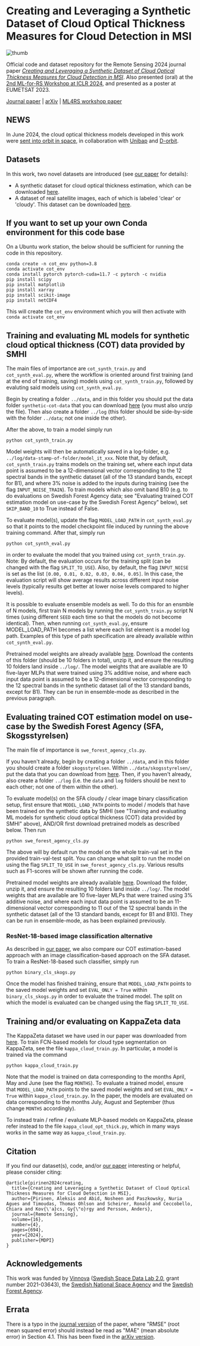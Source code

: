 # Creating and Leveraging a Synthetic Dataset of Cloud Optical Thickness Measures for Cloud Detection in MSI
![thumb](https://github.com/aleksispi/init-des/assets/32370520/f7a0cf68-b85c-415a-8800-7596bd996a22)

Official code and dataset repository for the Remote Sensing 2024 journal paper [_Creating and Leveraging a Synthetic Dataset of Cloud Optical Thickness Measures for Cloud Detection in MSI_](https://www.mdpi.com/2072-4292/16/4/694). Also presented (oral) at the [2nd ML-for-RS Workshop at ICLR 2024](https://ml-for-rs.github.io/iclr2024/), and presented as a poster at EUMETSAT 2023.

[Journal paper](https://www.mdpi.com/2072-4292/16/4/694) | [arXiv](https://arxiv.org/abs/2311.14024) | [ML4RS workshop paper](https://ml-for-rs.github.io/iclr2024/camera_ready/papers/26.pdf)

## NEWS
In June 2024, the cloud optical thickness models developed in this work were [sent into orbit in space](https://www.ai.se/en/news/ai-sweden-launches-models-space), in collaboration with [Unibap](https://unibap.com/) and [D-orbit](https://www.dorbit.space/).

## Datasets
In this work, two novel datasets are introduced (see [our paper](https://www.mdpi.com/2072-4292/16/4/694) for details):
* A synthetic dataset for cloud optical thickness estimation, which can be downloaded [here](https://drive.google.com/drive/folders/16VBNSgT-ngsoH_ZZsDbOPbwpSB100k-1?usp=sharing).
* A dataset of real satellite images, each of which is labeled 'clear' or 'cloudy'. This dataset can be downloaded [here](https://drive.google.com/drive/folders/1lRCIcQo9CqFRDhUd3aZRAA46k8nLL49J?usp=sharing).

## If you want to set up your own Conda environment for this code base
On a Ubuntu work station, the below should be sufficient for running the code in this repository.
```
conda create -n cot_env python=3.8
conda activate cot_env
conda install pytorch pytorch-cuda=11.7 -c pytorch -c nvidia
pip install scipy
pip install matplotlib
pip install xarray
pip install scikit-image
pip install netCDF4
```

This will create the `cot_env` environment which you will then activate with
```conda activate cot_env```

## Training and evaluating ML models for synthetic cloud optical thickness (COT) data provided by SMHI
The main files of importance are `cot_synth_train.py` and `cot_synth_eval.py`, where the workflow is oriented around first training (and at the end of training, saving) models using `cot_synth_train.py`, followed by evaluting said models using `cot_synth_eval.py`.

Begin by creating a folder `../data`, and in this folder you should put the data folder `synthetic-cot-data` that you can download [here](https://drive.google.com/drive/folders/16VBNSgT-ngsoH_ZZsDbOPbwpSB100k-1?usp=sharing) (you must also unzip the file). Then also create a folder `../log` (this folder should be side-by-side with the folder `../data`; not one inside the other).

After the above, to train a model simply run
```
python cot_synth_train.py
```
Model weights will then be automatically saved in a log-folder, e.g. `../log/data-stamp-of-folder/model_it_xxx`. Note that, by default, `cot_synth_train.py` trains models on the training set,
where each input data point is assumed to be a 12-dimensional vector corresponding to the 12 spectral bands in the synthetic dataset (all of the 13 standard bands, except for B1), and where 3% noise
is added to the inputs during training (see the flag `INPUT_NOISE_TRAIN`). To train models which also omit band B10 (e.g. to do evaluations on Swedish Forest Agency data;
see "Evaluating trained COT estimation model on use-case by the Swedish Forest Agency" below), set `SKIP_BAND_10` to True instead of False.

To evaluate model(s), update the flag `MODEL_LOAD_PATH` in `cot_synth_eval.py` so that it points to the model checkpoint file induced by running the above training command. After that, simply run
```
python cot_synth_eval.py
```
in order to evaluate the model that you trained using `cot_synth_train.py`. Note: By default, the evaluation occurs for the training split (can be changed with the flag `SPLIT_TO_USE`). Also,
by default, the flag `INPUT_NOISE` is set as the list `[0.00, 0.01, 0.02, 0.03, 0.04, 0.05]`. In this case, the evaluation script will show average results across different input noise levels
(typically results get better at lower noise levels compared to higher levels).

It is possible to evaluate ensemble models as well. To do this for an ensmble of N models, first train N models by running the `cot_synth_train.py` script N times (using different `SEED` each time
so that the models do not become identical). Then, when running `cot_synth_eval.py`, ensure MODEL_LOAD_PATH becomes a list where each list element is a model log path. Examples of this type of
path specification are already available within `cot_synth_eval.py`.

Pretrained model weights are already available [here](https://drive.google.com/drive/folders/1MkqcoxLBb9C1vAUwvHipq5cr6Z7bXIel?usp=sharing). Download the contents of this folder (should be 10 folders
in total), unzip it, and ensure the resulting 10 folders land inside `../log/`. The model weights that are available are 10 five-layer MLPs that were trained using 3% additive noise, and where
each input data point is assumed to be a 12-dimensional vector corresponding to the 12 spectral bands in the synthetic dataset (all of the 13 standard bands, except for B1).
They can be run in ensemble-mode as described in the previous paragraph.

## Evaluating trained COT estimation model on use-case by the Swedish Forest Agency (SFA, Skogsstyrelsen)
The main file of importance is `swe_forest_agency_cls.py`.

If you haven't already, begin by creating a folder `../data`, and in this folder you should create a folder `skogsstyrelsen`. Within `../data/skogsstyrelsen/`, put the data that you can download from [here](https://drive.google.com/drive/folders/1lRCIcQo9CqFRDhUd3aZRAA46k8nLL49J?usp=sharing). Then, if you haven't already, also create a folder `../log` (i.e. the `data` and `log` folders should be next to
each other; not one of them within the other).

To evaluate model(s) on the SFA cloudy / clear image binary classification setup, first ensure that `MODEL_LOAD_PATH` points to model / models that have been trained on the synthetic
data by SMHI (see "Training and evaluating ML models for synthetic cloud optical thickness (COT) data provided by SMHI" above), AND/OR first download pretrained models as described below. Then run
```
python swe_forest_agency_cls.py
```
The above will by default run the model on the whole train-val set in the provided train-val-test split. You can change what split to run the model on using the flag `SPLIT_TO_USE` in
`swe_forest_agency_cls.py`. Various results such as F1-scores will be shown after running the code.

Pretrained model weights are already available [here](https://drive.google.com/drive/folders/14xTbLHPxaPznemG7ShE0DMC9zJsNU_hr?usp=sharing). Download the folder, unzip it, and ensure the resulting
10 folders land inside `../log/`. The model weights that are available are 10 five-layer MLPs that were trained using 3% additive noise, and where each input data point is assumed to be an
11-dimensional vector corresponding to 11 out of the 12 spectral bands in the synthetic dataset (all of the 13 standard bands, except for B1 and B10). They can be run in ensemble-mode, as has been explained previously.

### ResNet-18-based image classification alternative
As described in [our paper](https://www.mdpi.com/2072-4292/16/4/694), we also compare our COT estimation-based approach with an image classification-based approach on the SFA dataset. To train a ResNet-18-based such classifier, simply run
```
python binary_cls_skogs.py
```
Once the model has finished training, ensure that `MODEL_LOAD_PATH` points to the saved model weights and set `EVAL_ONLY = True` within `binary_cls_skogs.py` in order to evaluate the trained model. The split on which the model is evaluated can be changed using the flag `SPLIT_TO_USE`.

## Training and/or evaluating on KappaZeta data
The KappaZeta dataset we have used in our paper was downloaded from [here](https://zenodo.org/records/5095024). To train FCN-based models for cloud type segmentation on KappaZeta, see the file `kappa_cloud_train.py`. In particular, a model is trained via the command 
```
python kappa_cloud_train.py
```
Note that the model is trained on data corresponding to the months April, May and June (see the flag `MONTHS`). To evaluate a trained model, ensure that `MODEL_LOAD_PATH` points to the saved model weights and set `EVAL_ONLY = True` within `kappa_cloud_train.py`. In the paper, the models are evaluated on data corresponding to the months July, August and September (thus change `MONTHS` accordingly).

To instead train / refine / evaluate MLP-based models on KappaZeta, please refer instead to the file `kappa_cloud_opt_thick.py`, which in many ways works in the same way as `kappa_cloud_train.py`.

## Citation
If you find our dataset(s), code, and/or [our paper](https://www.mdpi.com/2072-4292/16/4/694) interesting or helpful, please consider citing:

    @article{pirinen2024creating,
      title={Creating and Leveraging a Synthetic Dataset of Cloud Optical Thickness Measures for Cloud Detection in MSI},
      author={Pirinen, Aleksis and Abid, Nosheen and Paszkowsky, Nuria Agues and Timoudas, Thomas Ohlson and Scheirer, Ronald and Ceccobello, Chiara and Kov{\'a}cs, Gy{\"o}rgy and Persson, Anders},
      journal={Remote Sensing},
      volume={16},
      number={4},
      pages={694},
      year={2024},
      publisher={MDPI}
    }

## Acknowledgements
This work was funded by [Vinnova](https://www.vinnova.se/en/) ([Swedish Space Data Lab 2.0](https://www.vinnova.se/en/p/swedish-space-data-lab-2.0/), grant number 2021-03643), the [Swedish National Space Agency](https://www.rymdstyrelsen.se/en/) and the [Swedish Forest Agency](https://www.skogsstyrelsen.se/).

## Errata
There is a typo in the [journal version](https://www.mdpi.com/2072-4292/16/4/694) of the paper, where "RMSE" (root mean squared error) should instead be read as "MAE" (mean absolute error) in Section 4.1. This has been fixed in the [arXiv version](https://arxiv.org/abs/2311.14024).
